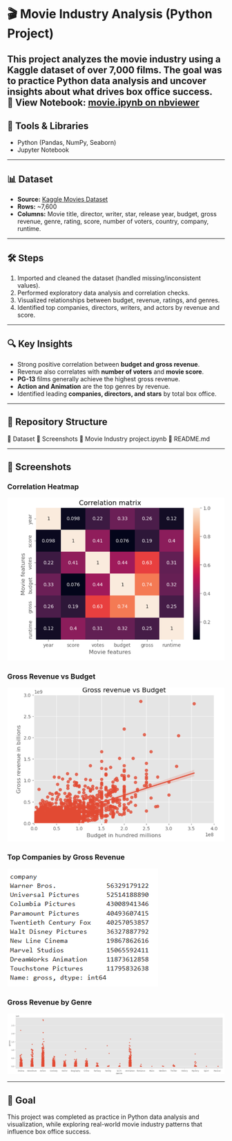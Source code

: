# 🎬 Movie Industry Analysis (Python Project)

This project analyzes the movie industry using a Kaggle dataset of over 7,000 films. The goal was to practice Python data analysis and uncover insights about what drives box office success.  
📘 View Notebook: [movie.ipynb on nbviewer](https://nbviewer.org/github/ahmed-zakaria11/Movie_Industry_Analysis_Python/blob/main/Movie_Industry.ipynb)
---

## 🔧 Tools & Libraries
- Python (Pandas, NumPy, Seaborn)
- Jupyter Notebook

---

## 📊 Dataset
- **Source:** [Kaggle Movies Dataset](https://www.kaggle.com/datasets/danielgrijalvas/movies)  
- **Rows:** ~7,600  
- **Columns:** Movie title, director, writer, star, release year, budget, gross revenue, genre, rating, score, number of voters, country, company, runtime.  

---

## 🛠️ Steps
1. Imported and cleaned the dataset (handled missing/inconsistent values).  
2. Performed exploratory data analysis and correlation checks.  
3. Visualized relationships between budget, revenue, ratings, and genres.  
4. Identified top companies, directors, writers, and actors by revenue and score.  

---

## 🔍 Key Insights
- Strong positive correlation between **budget and gross revenue**.  
- Revenue also correlates with **number of voters** and **movie score**.  
- **PG-13** films generally achieve the highest gross revenue.  
- **Action and Animation** are the top genres by revenue.  
- Identified leading **companies, directors, and stars** by total box office.  

---

## 📂 Repository Structure
📂 Dataset
📂 Screenshots
📄 Movie Industry project.ipynb
📄 README.md


---

## 📸 Screenshots  

### Correlation Heatmap
![Correlation Matrix](Screenshots/Correlation%20matrix.PNG)

### Gross Revenue vs Budget
![Gross Revenue vs Budget](Screenshots/Gross%20revenue%20vs%20Budget.PNG)

### Top Companies by Gross Revenue
![Top Companies](Screenshots/Top%20companies.PNG)

### Gross Revenue by Genre
![Gross Revenue by Genre](Screenshots/Gross%20revenue%20by%20genre.PNG)

---

## 🎯 Goal
This project was completed as practice in Python data analysis and visualization, while exploring real-world movie industry patterns that influence box office success.  


